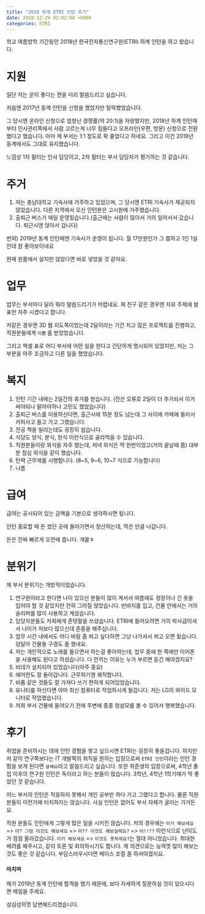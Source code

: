 ```yaml
---
title: "2018 하계 ETRI 인턴 후기"
date: 2018-12-29 02:02:00 +0900
categories: ETRI
---
```


학교 여름방학 기간동안 2018년 한국전자통신연구원(ETRI) 하계 인턴을 하고 왔습니다.

# 지원

일단 저는 운이 좋다는 편을 미리 말씀드리고 싶습니다.

처음엔 2017년 동계 인턴을 신청을 했었지만 탈락했었습니다.

그 당시엔 온라인 신청으로 엄청난 경쟁률(약 20:1)을 자랑했지만, 2018년 하계 인턴때 부터 인사관리쪽에서 사람 고르는게 너무 힘들다고 오프라인(우편, 방문) 신청으로 전환했다고 했습니다.
아마 제 부서는 1:1 정도로 확 줄었다고 하네요. 그리고 이건 2019년 동계에서도 그대로 유지했습니다.

느낌상 1차 필터는 인사 담당이고, 2차 필터는 부서 담당자가 평가하는 것 같습니다.

# 주거

1. 저는 충남대학교 기숙사에 거주하고 있었으며, 그 당시엔 ETRI 기숙사가 제공되지 않았습니다. 다른 지역에서 오신 인턴분은 고시원에 거주했습니다.
2. 출퇴근 버스가 매일 운영됬습니다.(출근때는 사람이 많아서 거의 일어서서 갔습니다. 퇴근시엔 앉아서 갑니다)

번외) 2019년 동계 인턴때엔 기숙사가 운영이 됩니다. 월 17만원인가 그 쯤하고 1인 1실인데 참 좋아보이네요

현재 원룸에서 살지만 않았다면 바로 넣었을 것 같아요.

# 업무

업무는 부서마다 달라 뭐라 말씀드리기가 어렵네요. 제 친구 같은 경우엔 자유 주제에 발표만 자주 시켰다고 합니다.

저같은 경우엔 3D 웹 지도쪽이었는데 2달이라는 기간 치고 많은 프로젝트를 진행하고, 직원분들에게 `이쁨` 좀 받았었습니다.

그리고 엑셀 표로 어디 부서에 어떤 일을 한다고 간단하게 명시되어 있었지만, 저는 그 부분을 아주 조금하고 다른 일을 했었습니다.

# 복지

1. 인턴 기간 내에는 2일간의 휴가를 받습니다. (전산 오류로 2일이 더 추가되서 이거 써야되나 말아야하나 고민도 했었습니다)
2. 출퇴근 버스를 이용하신다면, 출근시에 15분 정도 남는데 그 사이에 카페에 들러서 커피사고 들고 가고 그랬습니다.
3. 전공 책을 빌리는데도 굉장히 쉽습니다.
4. 식당도 양식, 분식, 한식 이런식으로 골라먹을 수 있습니다.
5. 직원분들이랑 외식을 자주 했는데, 저녁 외식은 딱 한번이었고(거의 끝날때 쯤) 대부분 점심 외식을 같이 했습니다.
6. 탄력 근무제를 시행합니다. (8\~5, 9\~6, 10\~7 식으로 가능합니다)
7. 나름 

# 급여

급여는 공시되어 있는 금액을 기본으로 생각하시면 됩니다. 

인턴 종료할 때 돈 썼던 곳에 돌아가면서 정산하는데, 먹은 만큼 나갑니다.

돈은 진짜 빠르게 오전에 줍니다. 개꿀ㅎ

# 분위기

제 부서 분위기는 개방적이었습니다. 

1. 연구원이라고 한다면 나이 있으신 분들이 많이 계서서 여름에도 정장이나 긴 옷을 입어야 할 것 같았지만 전혀 그러질 않았습니다. 
반바지를 입고, 건물 안에서는 거의 슬리퍼를 많이 사용하고 계셨습니다. 
2. 담당자분들도 저희에게 존댓말을 쓰셨습니다. 
ETRI에 들어오려면 거의 박사급이셔서 나이가 저보다 많으신데 존중을 해주십니다.
3. 업무 시간 내에서도 어디 바람 좀 쐬고 싶다하면 그냥 나가셔서 쐬고 오면 됬습니다. 
덩달아 건물들 구경도 좀 했네요.
4. 저는 개인적으로 노래를 들으면서 하는걸 좋아하는데, 업무 중에 한 쪽에만 이어폰을 사용해도 된다고 하셨습니다. 
다 안끼는 이유는 누가 부르면 듣긴 해야겠지요?
5. 비데가 설치되어 있었습니다(아주 중요)
6. 에어컨도 잘 돌아갑니다. 근무하기엔 쾌적합니다.
7. 비품 같은 것들도 잘 가져다 쓰기 편하게 되어있었습니다.
8. 유니티를 하신다면 아마 최신 컴퓨터로 작업하시게 될겁니다. 저는 LG의 와이드 모니터로 작업했습니다.
9. 저희 부서 건물에 들어오기 전에 주변에 종종 청설모를 볼 수 있어서 행복했습니다.

# 후기

취업을 준비하시는 데에 인턴 경험을 쌓고 싶으시면 ETRI는 굉장히 좋을겁니다. 
하지만 저 같이 연구쪽보다는 IT 개발쪽의 취직을 원하는 입장으로써 `ETRI 인턴`이라는 인턴 경험을 보게 된다면 `글쎄요`라고 말씀드리고 싶습니다. 
또한 취준생의 입장으로써, 4학년 졸업 이후의 연구원 인턴은 독이라고 하는 분들이 많습니다. 3학년, 4학년 1학기때가 딱 좋았던 것 같습니다.

어느 부서의 인턴은 적응하지 못해서 개인 공부만 하다 가고 그랬다고 합니다.
물론 직원분들이 이런거에 터치하지는 않습니다. 사실 인턴은 없어도 부서 자체가 굴러는 가거든요.

직원 분들도 인턴에게 그렇게 많은 일을 시키진 않습니다.
저의 경우에는 `이거 해보세요` => `어? 그럼 이것도 해보세요` => `어?? 이것도 해보실래요?` => `어!!??` 이런식으로 난이도가 점점 올라갔습니다.
`이거 해보세요` => `이것도 못하세요?`는 절대 아니었습니다. 최대한 배려를 해주시고, 같이 토론 및 회의하시기도 합니다.
제 의견으로는 능력껏 많이 해보는 것도 좋은 것 같습니다. 부담스러우시다면 페이스 조절 좀 하셔야겠지요.

#### 마치며

제가 2019년 동계 인턴에 합격을 했기 때문에, 보다 자세하게 질문하실 것이 있으시다면 메일을 주세요.

성심성의껏 답변해드리겠습니다.

